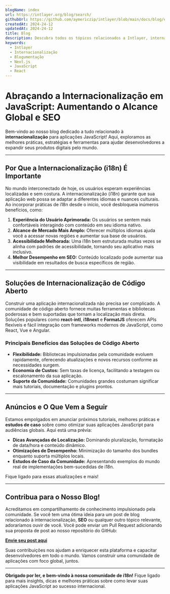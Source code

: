 ```yaml
---
blogName: index
url: https://intlayer.org/blog/search/
githubUrl: https://github.com/aymericzip/intlayer/blob/main/docs/blog/en/index.md
createdAt: 2024-24-12
updatedAt: 2024-24-12
title: Blog
description: Descubra todos os tópicos relacionados a Intlayer, internacionalização e outros
keywords:
  - Intlayer
  - Internacionalização
  - Blogumentação
  - Next.js
  - JavaScript
  - React
---
```


# Abraçando a Internacionalização em JavaScript: Aumentando o Alcance Global e SEO

Bem-vindo ao nosso blog dedicado a tudo relacionado à **internacionalização** para aplicações JavaScript! Aqui, exploramos as melhores práticas, estratégias e ferramentas para ajudar desenvolvedores a expandir seus produtos digitais pelo mundo.

---

## Por Que a Internacionalização (i18n) É Importante

No mundo interconectado de hoje, os usuários esperam experiências localizadas e sem costura. A internacionalização (i18n) garante que sua aplicação web possa se adaptar a diferentes idiomas e nuances culturais. Ao incorporar práticas de i18n desde o início, você desbloqueia inúmeros benefícios, como:

1. **Experiência do Usuário Aprimorada:** Os usuários se sentem mais confortáveis interagindo com conteúdo em seu idioma nativo.
2. **Alcance de Mercado Mais Amplo:** Oferecer múltiplos idiomas ajuda você a acessar novas regiões e aumentar sua base de usuários.
3. **Acessibilidade Melhorada:** Uma i18n bem estruturada muitas vezes se alinha com padrões de acessibilidade, tornando seu aplicativo mais inclusivo.
4. **Melhor Desempenho em SEO:** Conteúdo localizado pode aumentar sua visibilidade em resultados de busca específicos de região.

---

## Soluções de Internacionalização de Código Aberto

Construir uma aplicação internacionalizada não precisa ser complicado. A comunidade de código aberto fornece muitas ferramentas e bibliotecas poderosas e bem suportadas que tornam a localização mais direta. Soluções populares como **react-intl**, **i18next** e **FormatJS** oferecem APIs flexíveis e fácil integração com frameworks modernos de JavaScript, como React, Vue e Angular.

### Principais Benefícios das Soluções de Código Aberto

- **Flexibilidade:** Bibliotecas impulsionadas pela comunidade evoluem rapidamente, oferecendo atualizações e novos recursos conforme as necessidades surgem.
- **Economia de Custos:** Sem taxas de licença, facilitando a testagem ou escalonamento da sua aplicação.
- **Suporte da Comunidade:** Comunidades grandes costumam significar mais tutoriais, documentação e plugins prontos.

---

## Anúncios e O Que Vem a Seguir

Estamos empolgados em anunciar próximos tutoriais, melhores práticas e **estudos de caso** sobre como otimizar suas aplicações JavaScript para audiências globais. Aqui está uma prévia:

- **Dicas Avançadas de Localização:** Dominando pluralização, formatação de data/hora e conteúdo dinâmico.
- **Otimizações de Desempenho:** Minimização do tamanho dos bundles enquanto suporta múltiplos locais.
- **Estudos de Caso da Comunidade:** Apresentando exemplos do mundo real de implementações bem-sucedidas de i18n.

Fique ligado para essas atualizações e mais!

---

## Contribua para o Nosso Blog!

Acreditamos em compartilhamento de conhecimento impulsionado pela comunidade. Se você tem uma ótima ideia para um post de blog relacionado à internacionalização, **SEO** ou qualquer outro tópico relevante, adoraríamos ouvir de você. Você pode enviar um Pull Request adicionando sua proposta de post ao nosso repositório do GitHub:

[**Envie seu post aqui**](https://github.com/aymericzip/intlayer/blob/main/docs/blog)

Suas contribuições nos ajudam a enriquecer esta plataforma e capacitar desenvolvedores em todo o mundo. Vamos construir uma comunidade de aplicações com foco global, juntos.

---

**Obrigado por ler, e bem-vindo à nossa comunidade de i18n!** Fique ligado para mais insights, dicas e melhores práticas sobre como levar suas aplicações JavaScript ao sucesso internacional.
